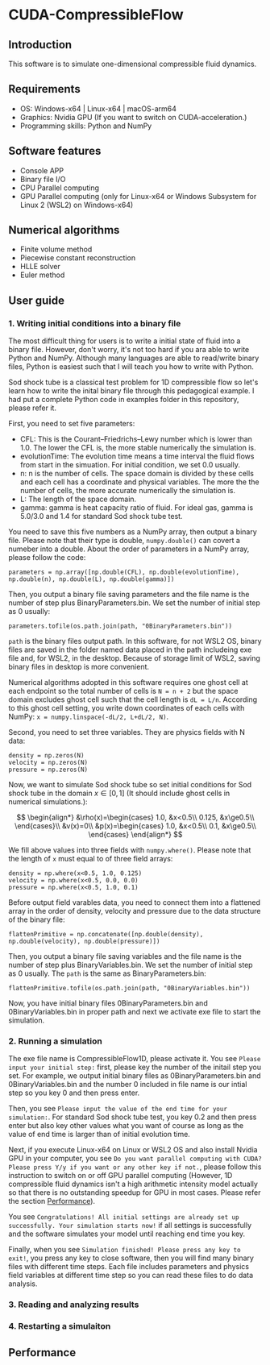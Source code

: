 # CUDA-CompressibleFlow
## Introduction
This software is to simulate one-dimensional compressible fluid dynamics.
## Requirements
- OS: Windows-x64 | Linux-x64 | macOS-arm64
- Graphics: Nvidia GPU (If you want to switch on CUDA-acceleration.)
- Programming skills: Python and NumPy
## Software features
- Console APP
- Binary file I/O
- CPU Parallel computing
- GPU Parallel computing (only for Linux-x64 or Windows Subsystem for Linux 2 (WSL2) on Windows-x64)
## Numerical algorithms
- Finite volume method
- Piecewise constant reconstruction
- HLLE solver
- Euler method
## User guide
### 1. Writing initial conditions into a binary file
The most difficult thing for users is to write a initial state of fluid into a binary file. However, don't worry, it's not too hard if you ara able to write Python and NumPy. 
Although many languages are able to read/write binary files, Python is easiest such that I will teach you how to write with Python.

Sod shock tube is a classical test problem for 1D compressible flow so let's learn how to write the inital binary file through this pedagogical example.
I had put a complete Python code in examples folder in this repository, please refer it.

First, you need to set five parameters:
- CFL: This is the Courant–Friedrichs–Lewy number which is lower than 1.0. The lower the CFL is, the more stable numerically the simulation is.
- evolutionTime: The evolution time means a time interval the fluid flows from start in the simuation. For initial condition, we set 0.0 usually.
- n: n is the number of cells. The space domain is divided by these cells and each cell has a coordinate and physical variables. The more the the number of cells, the more accurate numerically the simulation is.
- L: The length of the space domain.
- gamma: gamma is heat capacity ratio of fluid. For ideal gas, gamma is 5.0/3.0 and 1.4 for standard Sod shock tube test.

You need to save this five numbers as a NumPy array, then output a binary file. Please note that their type is double, `numpy.double()` can covert a numeber into a double. About the order of parameters in a NumPy array, please follow the code: 
```
parameters = np.array([np.double(CFL), np.double(evolutionTime), np.double(n), np.double(L), np.double(gamma)])
``` 
Then, you output a binary file saving parameters and the file name is the number of step plus BinaryParameters.bin. We set the number of initial step as 0 usually:
```
parameters.tofile(os.path.join(path, "0BinaryParameters.bin"))
```
`path` is the binary files output path. In this software, for not WSL2 OS, binary files are saved in the folder named data placed in the path includeing exe file and, for WSL2, in the desktop.
Because of storage limit of WSL2, saving binary files in desktop is more convenient.

Numerical algorithms adopted in this software requires one ghost cell at each endpoint so the total number of cells is `N = n + 2` but the space domain excludes ghost cell such that the cell length is `dL = L/n`.
According to this ghost cell setting, you write down coordinates of each cells with NumPy: `x = numpy.linspace(-dL/2, L+dL/2, N)`.

Second, you need to set three variables. They are physics fields with N data:
```
density = np.zeros(N)
velocity = np.zeros(N)
pressure = np.zeros(N)
```
Now, we want to simulate Sod shock tube so set initial conditions for Sod shock tube in the domain $x\in[0, 1]$ (It should include ghost cells in numerical simulations.):

$$
\begin{align*} 
&\rho(x)=\begin{cases}
1.0, &x<0.5\\
0.125, &x\ge0.5\\
\end{cases}\\
&v(x)=0\\
&p(x)=\begin{cases}
1.0, &x<0.5\\
0.1, &x\ge0.5\\
\end{cases}
\end{align*}
$$

We fill above values into three fields with `numpy.where()`. Please note that the length of `x` must equal to of three field arrays:
```
density = np.where(x<0.5, 1.0, 0.125)
velocity = np.where(x<0.5, 0.0, 0.0)
pressure = np.where(x<0.5, 1.0, 0.1)
```
Before output field varables data, you need to connect them into a flattened array in the order of density, velocity and pressure due to the data structure of the binary file:
```
flattenPrimitive = np.concatenate([np.double(density), np.double(velocity), np.double(pressure)])
```
Then, you output a binary file saving variables and the file name is the number of step plus BinaryVariables.bin. We set the number of initial step as 0 usually. The `path` is the same as BinaryParameters.bin:
```
flattenPrimitive.tofile(os.path.join(path, "0BinaryVariables.bin"))
```
Now, you have initial binary files 0BinaryParameters.bin and 0BinaryVariables.bin in proper path and next we activate exe file to start the simulation.
### 2. Running a simulation
The exe file name is CompressibleFlow1D, please activate it. You see `Please input your initial step:` first, please key the number of the initail step you set. 
For example, we output initial binary files as 0BinaryParameters.bin and 0BinaryVariables.bin and the number 0 included in file name is our intial step so you key 0 and then press enter.

Then, you see `Please input the value of the end time for your simulation:`. For standard Sod shock tube test, you key 0.2 and then press enter but also key other values what you want of course as long as the value of end time is larger than of initial evolution time.

Next, if you execute Linux-x64 on Linux or WSL2 OS and also install Nvidia GPU in your computer, you see `Do you want parallel computing with CUDA? Please press Y/y if you want or any other key if not.`, please follow this instruction to switch on or off GPU parallel computing (However, 1D compressible fluid dynamics isn't a high arithmetic intensity model actually so that there is no outstanding speedup for GPU in most cases. Please refer the section [Performance](#performance)).

You see `Congratulations! All initial settings are already set up successfully. Your simulation starts now!` if all settings is successfully and the software simulates your model until reaching end time you key. 

Finally, when you see `Simulation finished! Please press any key to exit!`, you press any key to close software, then you will find many binary files with different time steps. 
Each file includes parameters and physics field variables at different time step so you can read these files to do data analysis. 
### 3. Reading and analyzing results
### 4. Restarting a simulaiton
## Performance
